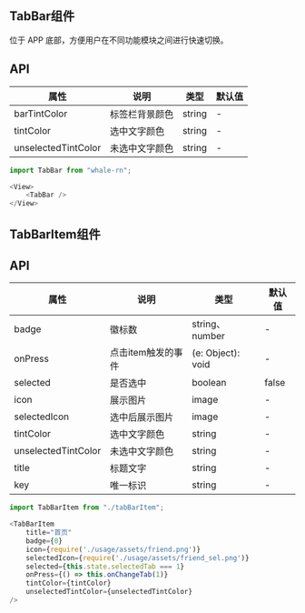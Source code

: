 ## TabBar组件
位于 APP 底部，方便用户在不同功能模块之间进行快速切换。

## API
属性 | 说明 | 类型 | 默认值
----|-----|------|------
| barTintColor | 标签栏背景颜色 | string | - |
| tintColor    | 选中文字颜色 | string | - |
| unselectedTintColor | 未选中文字颜色 | string | - |

```js
import TabBar from "whale-rn";

<View>
    <TabBar />
</View>
```

## TabBarItem组件

## API
属性 | 说明 | 类型 | 默认值
----|-----|------|------
| badge   | 徽标数 | string、number | - |
| onPress | 点击item触发的事件 | (e: Object): void | - |
| selected | 是否选中 | boolean | false |
| icon     | 展示图片 | image | - |
| selectedIcon | 选中后展示图片 | image | - |
| tintColor    | 选中文字颜色 | string | - |
| unselectedTintColor | 未选中文字颜色 | string | - |
| title | 标题文字 | string | - |
| key | 唯一标识 | string | - | ？


```js
import TabBarItem from "./tabBarItem";

<TabBarItem
    title="首页"
    badge={0}
    icon={require('./usage/assets/friend.png')}
    selectedIcon={require('./usage/assets/friend_sel.png')}
    selected={this.state.selectedTab === 1}
    onPress={() => this.onChangeTab(1)}
    tintColor={tintColor}
    unselectedTintColor={unselectedTintColor}
/>
```

